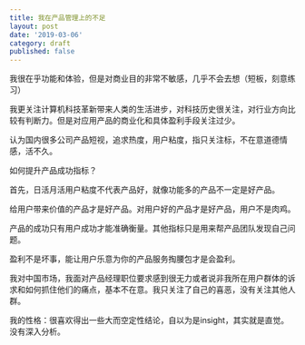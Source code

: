 ```yaml
---
title: 我在产品管理上的不足
layout: post
date: '2019-03-06'
category: draft
published: false
---
```


我很在乎功能和体验，但是对商业目的非常不敏感，几乎不会去想（短板，刻意练习）

我更关注计算机科技革新带来人类的生活进步，对科技历史很关注，对行业方向比较有判断力。但是对应用产品的商业化和具体盈利手段关注过少。

认为国内很多公司产品短视，追求热度，用户粘度，指只关注标，不在意道德情感，活不久。

如何提升产品成功指标？

首先，日活月活用户粘度不代表产品好，就像功能多的产品不一定是好产品。

给用户带来价值的产品才是好产品。对用户好的产品才是好产品，用户不是肉鸡。

产品的成功只有用户成功才能准确衡量。其他指标只是用来帮产品团队发现自己问题。

盈利不是坏事，能让用户乐意为你的产品服务掏腰包才是会盈利。

我对中国市场，我面对产品经理职位要求感到很无力或者说非我所在用户群体的诉求和如何抓住他们的痛点，基本不在意。我只关注了自己的喜恶，没有关注其他人群。

我的性格：很喜欢得出一些大而空定性结论，自以为是insight，其实就是直觉。没有深入分析。
